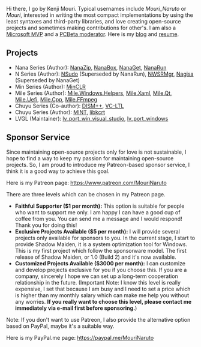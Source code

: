 ﻿Hi there, I go by Kenji Mouri. Typical usernames include *Mouri_Naruto* or
*Mouri*, interested in writing the most compact implementations by using
the least syntaxes and third-party libraries, and love creating open-source
projects and sometimes making contributions for other's. I am also a 
[Microsoft MVP] and a [PCBeta moderator]. Here is my [blog] and [resume].

[blog]: https://mouri.moe/
[resume]: https://mouri.moe/assets/resume/resume_english.pdf
[Microsoft MVP]: https://mvp.microsoft.com/en-us/PublicProfile/5004706?fullName=Kenji%20Mouri
[PCBeta moderator]: https://i.pcbeta.com/home.php?mod=space&uid=3887572&do=profile

## Projects

- Nana Series (Author): [NanaZip], [NanaBox], [NanaGet], [NanaRun]
- N Series (Author): [NSudo] (Superseded by NanaRun), [NWSRMgr], [Nagisa]
  (Superseded by NanaGet)
- Min Series (Author): [MinCLR]
- Mile Series (Author): [Mile.Windows.Helpers], [Mile.Xaml], [Mile.Qt],
  [Mile.Uefi], [Mile.Cpp], [Mile.FFmpeg]
- Chuyu Series (Co-author): [DISM++], [VC-LTL]
- Chuyu Series (Author): [MINT], [libkcrt]
- LVGL (Maintainer): [lv_port_win_visual_studio], [lv_port_windows]

[NanaZip]: https://github.com/M2Team/NanaZip
[NanaBox]: https://github.com/M2Team/NanaBox
[NanaGet]: https://github.com/M2Team/NanaGet
[NanaRun]: https://github.com/M2Team/NanaRun

[NSudo]: https://github.com/M2Team/NSudo
[NWSRMgr]: https://github.com/M2Team/NWSRMgr
[Nagisa]: https://github.com/M2TeamArchived/Nagisa

[MinCLR]: https://github.com/M2Team/MinCLR

[Mile.Windows.Helpers]: https://github.com/ProjectMile/Mile.Windows.Helpers
[Mile.Xaml]: https://github.com/ProjectMile/Mile.Xaml
[Mile.Qt]: https://github.com/ProjectMile/Mile.Qt
[Mile.Uefi]: https://github.com/ProjectMile/Mile.Uefi
[Mile.Cpp]: https://github.com/ProjectMile/Mile.Cpp
[Mile.FFmpeg]: https://github.com/ProjectMile/Mile.FFmpeg

[DISM++]: https://github.com/Chuyu-Team/Dism-Multi-language/releases/latest
[VC-LTL]: https://github.com/Chuyu-Team/VC-LTL5

[MINT]: https://github.com/Chuyu-Team/MINT
[libkcrt]: https://github.com/Chuyu-Team/libkcrt

[lv_port_win_visual_studio]: https://github.com/lvgl/lv_port_win_visual_studio
[lv_port_windows]: https://github.com/lvgl/lv_port_windows

## Sponsor Service

Since maintaining open-source projects only for love is not sustainable, I hope
to find a way to keep my passion for maintaining open-source projects. So, I am
proud to introduce my Patreon-based sponsor service, I think it is a good way 
to achieve this goal.

Here is my Patreon page: https://www.patreon.com/MouriNaruto

There are three levels which can be chosen in my Patreon page.

- **Faithful Supporter ($1 per month):** This option is suitable for people
  who want to support me only. I am happy I can have a good cup of coffee from
  you. You can send me a message and I would respond! Thank you for doing this!
- **Exclusive Projects Available ($5 per month):** I will provide several
  projects only available for sponsors to you. In the current stage, I start to
  provide Shadow Maiden, it is a system optimization tool for Windows. This is
  my first project which follow the sponsorware model. The first release of
  Shadow Maiden, or 1.0 (Build 2) and it's now available.
- **Customized Projects Available ($3000 per month):** I can customize and
  develop projects exclusive for you if you choose this. If you are a company,
  sincerely I hope we can set up a long-term cooperation relationship in the
  future. (Important Note: I know this level is really expensive, I set that
  because I am busy and I need to set a price which is higher than my monthly
  salary which can make me help you without any worries. **If you really want
  to choose this level, please contact me immediately via e-mail first before
  sponsoring.**) 

Note: If you don't want to use Patreon, I also provide the alternative option
based on PayPal, maybe it's a suitable way.

Here is my PayPal.me page: https://paypal.me/MouriNaruto
